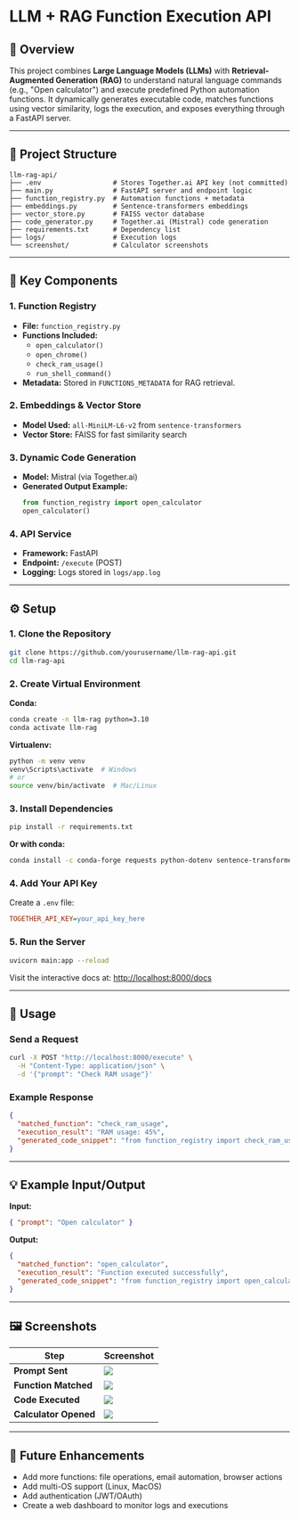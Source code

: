 # LLM + RAG Function Execution API

## 📖 Overview  
This project combines **Large Language Models (LLMs)** with **Retrieval-Augmented Generation (RAG)** to understand natural language commands (e.g., "Open calculator") and execute predefined Python automation functions. It dynamically generates executable code, matches functions using vector similarity, logs the execution, and exposes everything through a FastAPI server.

---

## 📂 Project Structure  

```text
llm-rag-api/
├── .env                  # Stores Together.ai API key (not committed)
├── main.py               # FastAPI server and endpoint logic
├── function_registry.py  # Automation functions + metadata
├── embeddings.py         # Sentence-transformers embeddings
├── vector_store.py       # FAISS vector database
├── code_generator.py     # Together.ai (Mistral) code generation
├── requirements.txt      # Dependency list
├── logs/                 # Execution logs
└── screenshot/           # Calculator screenshots
```

---

## 🧩 Key Components  

### 1. **Function Registry**
- **File:** `function_registry.py`
- **Functions Included:**
  - `open_calculator()`
  - `open_chrome()`
  - `check_ram_usage()`
  - `run_shell_command()`
- **Metadata:** Stored in `FUNCTIONS_METADATA` for RAG retrieval.

### 2. **Embeddings & Vector Store**
- **Model Used:** `all-MiniLM-L6-v2` from `sentence-transformers`
- **Vector Store:** FAISS for fast similarity search

### 3. **Dynamic Code Generation**
- **Model:** Mistral (via Together.ai)
- **Generated Output Example:**
  ```python
  from function_registry import open_calculator
  open_calculator()
  ```

### 4. **API Service**
- **Framework:** FastAPI  
- **Endpoint:** `/execute` (POST)  
- **Logging:** Logs stored in `logs/app.log`

---

## ⚙️ Setup  

### 1. Clone the Repository

```bash
git clone https://github.com/yourusername/llm-rag-api.git
cd llm-rag-api
```

### 2. Create Virtual Environment

**Conda:**
```bash
conda create -n llm-rag python=3.10
conda activate llm-rag
```

**Virtualenv:**
```bash
python -m venv venv
venv\Scripts\activate  # Windows
# or
source venv/bin/activate  # Mac/Linux
```

### 3. Install Dependencies

```bash
pip install -r requirements.txt
```

**Or with conda:**
```bash
conda install -c conda-forge requests python-dotenv sentence-transformers faiss-cpu fastapi uvicorn psutil
```

### 4. Add Your API Key

Create a `.env` file:

```ini
TOGETHER_API_KEY=your_api_key_here
```

### 5. Run the Server

```bash
uvicorn main:app --reload
```

Visit the interactive docs at: [http://localhost:8000/docs](http://localhost:8000/docs)

---

## 🚀 Usage

### Send a Request

```bash
curl -X POST "http://localhost:8000/execute" \
  -H "Content-Type: application/json" \
  -d '{"prompt": "Check RAM usage"}'
```

### Example Response

```json
{
  "matched_function": "check_ram_usage",
  "execution_result": "RAM usage: 45%",
  "generated_code_snippet": "from function_registry import check_ram_usage\ncheck_ram_usage()"
}
```

---

## 💡 Example Input/Output

**Input:**

```json
{ "prompt": "Open calculator" }
```

**Output:**

```json
{
  "matched_function": "open_calculator",
  "execution_result": "Function executed successfully",
  "generated_code_snippet": "from function_registry import open_calculator\nopen_calculator()"
}
```

---

## 🖼️ Screenshots

| Step                 | Screenshot                                      |
|----------------------|-------------------------------------------------|
| **Prompt Sent**      | ![](screenshot/1.png)                 |
| **Function Matched** | ![](screenshot/2.png)                 |
| **Code Executed**    | ![](screenshot/3.png)                 |
| **Calculator Opened**| ![](screenshot/4.png)                 |

---

## 🔮 Future Enhancements  
- Add more functions: file operations, email automation, browser actions  
- Add multi-OS support (Linux, MacOS)  
- Add authentication (JWT/OAuth)  
- Create a web dashboard to monitor logs and executions
